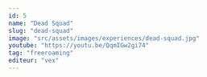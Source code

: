 ```yaml
---
id: 5
name: "Dead Squad"
slug: "dead-squad"
image: "src/assets/images/experiences/dead-squad.jpg"
youtube: "https://youtu.be/QqmIGw2gi74"
tag: "freeroaming"
editeur: "vex"
---
```



